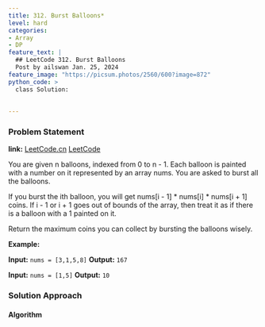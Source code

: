 ```yaml
---
title: 312. Burst Balloons*
level: hard
categories:
- Array
- DP
feature_text: |
  ## LeetCode 312. Burst Balloons
  Post by ailswan Jan. 25, 2024
feature_image: "https://picsum.photos/2560/600?image=872"
python_code: >
  class Solution:
      
         
---
```


### Problem Statement
**link:**
[LeetCode.cn](https://leetcode.cn/problems/burst-balloons/)
[LeetCode](https://leetcode.com/problems/burst-balloons/)

You are given n balloons, indexed from 0 to n - 1. Each balloon is painted with a number on it represented by an array nums. You are asked to burst all the balloons.

If you burst the ith balloon, you will get nums[i - 1] * nums[i] * nums[i + 1] coins. If i - 1 or i + 1 goes out of bounds of the array, then treat it as if there is a balloon with a 1 painted on it.

Return the maximum coins you can collect by bursting the balloons wisely.

 
**Example:**

**Input:** `nums = [3,1,5,8]`
**Output:** `167`
 
**Input:** `nums = [1,5]`
**Output:** `10`

### Solution Approach
 

#### Algorithm
 